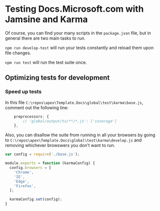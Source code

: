 # Testing Docs.Microsoft.com with Jamsine and Karma

Of course, you can find your many scripts in the `package.json` file, but in general there are two main tasks to run.

`npm run develop-test` will run your tests constantly and reload them upon file changes. 

`npm run test` will run the test suite once.

## Optimizing tests for development

### Speed up tests

In this file `C:\repos\apex\Template.Docs\global\test\karma\base.js`, comment out the following line:

```JavaScript
    preprocessors: {
        // 'global/output/ts/**/*.js': ['coverage']
    },

```

Also, you can disallow the suite from running in all your browsers by going to `C:\repos\apex\Template.Docs\global\test\karma\develop.js` and removing whichever browswers you don't want to run.

```JavaScript
var config = require('./base.js');

module.exports = function (karmaConfig) {
  config.browsers = [
    'Chrome',
    'IE',
    'Edge',
    'Firefox',
  ];

  karmaConfig.set(config);
}

```
